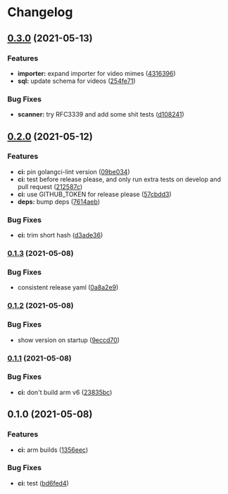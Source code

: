 # Changelog

## [0.3.0](https://www.github.com/sentriz/socr/compare/v0.2.0...v0.3.0) (2021-05-13)


### Features

* **importer:** expand importer for video mimes ([4316396](https://www.github.com/sentriz/socr/commit/4316396d7e935dbb106eb5ed023532585f7996bf))
* **sql:** update schema for videos ([254fe71](https://www.github.com/sentriz/socr/commit/254fe7128a73d01f884b2aeb25c0af2e34b1946f))


### Bug Fixes

* **scanner:** try RFC3339 and add some shit tests ([d108241](https://www.github.com/sentriz/socr/commit/d1082412a440e6c852357516eb1d9daeec834e39))

## [0.2.0](https://www.github.com/sentriz/socr/compare/v0.1.3...v0.2.0) (2021-05-12)


### Features

* **ci:** pin golangci-lint version ([09be034](https://www.github.com/sentriz/socr/commit/09be03430647724ce15031ea371d4f031d804dbb))
* **ci:** test before release please, and only run extra tests on develop and pull request ([212587c](https://www.github.com/sentriz/socr/commit/212587c5348812d8f4413f4db12fcbc453c50712))
* **ci:** use GITHUB_TOKEN for release please ([57cbdd3](https://www.github.com/sentriz/socr/commit/57cbdd300c3b0f103a5481a0a337942bd65d8e04))
* **deps:** bump deps ([7614aeb](https://www.github.com/sentriz/socr/commit/7614aebee7e669000b008a1638f286a5f0fd8606))


### Bug Fixes

* **ci:** trim short hash ([d3ade36](https://www.github.com/sentriz/socr/commit/d3ade36a62c34e00ad0f1ac610f912797eb8d7ff))

### [0.1.3](https://www.github.com/sentriz/socr/compare/v0.1.2...v0.1.3) (2021-05-08)


### Bug Fixes

* consistent release yaml ([0a8a2e9](https://www.github.com/sentriz/socr/commit/0a8a2e9e270589e3557c073c6a7e50c7854e9050))

### [0.1.2](https://www.github.com/sentriz/socr/compare/v0.1.1...v0.1.2) (2021-05-08)


### Bug Fixes

* show version on startup ([9eccd70](https://www.github.com/sentriz/socr/commit/9eccd70554aef1f3a1e5bacffdc191651d16ae5e))

### [0.1.1](https://www.github.com/sentriz/socr/compare/v0.1.0...v0.1.1) (2021-05-08)


### Bug Fixes

* **ci:** don't build arm v6 ([23835bc](https://www.github.com/sentriz/socr/commit/23835bcc9ddbedec93d63c3812d07d0142d8b903))

## 0.1.0 (2021-05-08)


### Features

* **ci:** arm builds ([1356eec](https://www.github.com/sentriz/socr/commit/1356eec1578e0ec68da954198b11261c6b8f65ce))


### Bug Fixes

* **ci:** test ([bd6fed4](https://www.github.com/sentriz/socr/commit/bd6fed43f79095695be87aaa50c65c5be07985dc))

